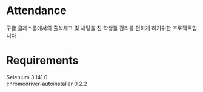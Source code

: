 # Attendance
구글 클래스룸에서의 출석체크 및 채팅을 친 학생들 관리를 편하게 하기위한 프로젝트입니다

# Requirements
Selenium 3.141.0  
chromedriver-autoinstaller 0.2.2

